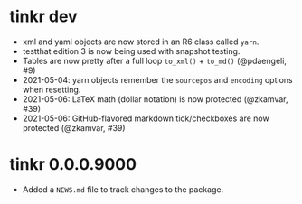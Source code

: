 # tinkr dev

* xml and yaml objects are now stored in an R6 class called `yarn`.
* testthat edition 3 is now being used with snapshot testing.
* Tables are now pretty after a full loop `to_xml()` + `to_md()` (@pdaengeli, #9)
* 2021-05-04: yarn objects remember the `sourcepos` and `encoding` options 
  when resetting.
* 2021-05-06: LaTeX math (dollar notation) is now protected (@zkamvar, #39)
* 2021-05-06: GitHub-flavored markdown tick/checkboxes are now protected 
  (@zkamvar, #39)

# tinkr 0.0.0.9000

* Added a `NEWS.md` file to track changes to the package.
